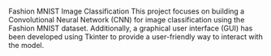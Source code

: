 #
Fashion MNIST Image Classification
This project focuses on building a Convolutional Neural Network (CNN) for image classification using the Fashion MNIST dataset. 
Additionally, a graphical user interface (GUI) has been developed using Tkinter to provide a user-friendly way to interact with the model.
